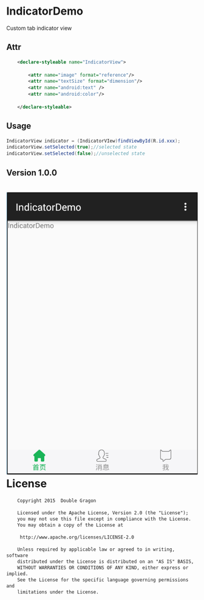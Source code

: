 # IndicatorDemo
Custom tab indicator view

## Attr
```xml
    <declare-styleable name="IndicatorView">

        <attr name="image" format="reference"/>
        <attr name="textSize" format="dimension"/>
        <attr name="android:text" />
        <attr name="android:color"/>

    </declare-styleable>
```
## Usage
```java
IndicatorView indicator = (IndicatorVIew)findViewById(R.id.xxx);
indicatorView.setSelected(true);//selected state
indicatorView.setSelected(false);//unselected state
```

## Version 1.0.0
![image](https://github.com/doubleDragon/IndicatorDemo/raw/master/screenshots/indicator.png)
License
============

        Copyright 2015  Double Gragon

        Licensed under the Apache License, Version 2.0 (the "License");
        you may not use this file except in compliance with the License.
        You may obtain a copy of the License at

         http://www.apache.org/licenses/LICENSE-2.0

        Unless required by applicable law or agreed to in writing, software
        distributed under the License is distributed on an "AS IS" BASIS,
        WITHOUT WARRANTIES OR CONDITIONS OF ANY KIND, either express or implied.
        See the License for the specific language governing permissions and
        limitations under the License.

